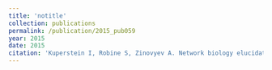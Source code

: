 ```yaml
---
title: 'notitle'
collection: publications
permalink: /publication/2015_pub059
year: 2015
date: 2015
citation: 'Kuperstein I, Robine S, Zinovyev A. Network biology elucidates metastatic colon cancer mechanisms. 2015. <i>Cell Cycle</i> 14(14):2189-90.'
---
```


